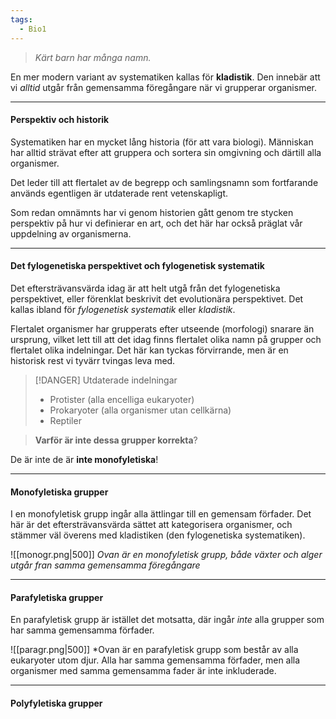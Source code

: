 ```yaml
---
tags:
  - Bio1
---
```

>*Kärt barn har många namn.*

En mer modern variant av systematiken kallas för **kladistik**. Den innebär att vi *alltid* utgår från gemensamma föregångare när vi grupperar organismer.

---
#### Perspektiv och historik

Systematiken har en mycket lång historia (för att vara biologi). Människan har alltid strävat efter att gruppera och sortera sin omgivning och därtill alla organismer.

Det leder till att flertalet av de begrepp och samlingsnamn som fortfarande används egentligen är utdaterade rent vetenskapligt. 

Som redan omnämnts har vi genom historien gått genom tre stycken perspektiv på hur vi definierar en art, och det här har också präglat vår uppdelning av organismerna.

---
#### Det fylogenetiska perspektivet och fylogenetisk systematik

Det eftersträvansvärda idag är att helt utgå från det fylogenetiska perspektivet, eller förenklat beskrivit det evolutionära perspektivet. Det kallas ibland för *fylogenetisk systematik* eller *kladistik*.

Flertalet organismer har grupperats efter utseende (morfologi) snarare än ursprung, vilket lett till att det idag finns flertalet olika namn på grupper och flertalet olika indelningar. Det här kan tyckas förvirrande, men är en historisk rest vi tyvärr tvingas leva med.

>[!DANGER] Utdaterade indelningar
>- Protister (alla encelliga eukaryoter)
>- Prokaryoter (alla organismer utan cellkärna)
>- Reptiler

> **Varför är inte dessa grupper korrekta**?

De är inte de är **inte monofyletiska**!

---

#### Monofyletiska grupper

I en monofyletisk grupp ingår alla ättlingar till en gemensam förfader. Det här är det eftersträvansvärda sättet att kategorisera organismer, och stämmer väl överens med kladistiken (den fylogenetiska systematiken).

![[monogr.png|500]]
*Ovan är en monofyletisk grupp, både växter och alger utgår fran samma gemensamma föregångare*

---

#### Parafyletiska grupper

En parafyletisk grupp är istället det motsatta, där ingår *inte* alla grupper som har samma gemensamma förfader.

![[paragr.png|500]]
*Ovan är en parafyletisk grupp som består av alla eukaryoter utom djur. Alla har samma gemensamma förfader, men alla organismer med samma gemensamma fader är inte inkluderade.

---
#### Polyfyletiska grupper

